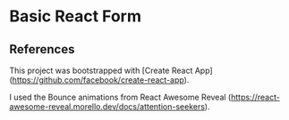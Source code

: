 # Basic React Form

## References
This project was bootstrapped with [Create React App] (https://github.com/facebook/create-react-app).

I used the Bounce animations from React Awesome Reveal (https://react-awesome-reveal.morello.dev/docs/attention-seekers).
